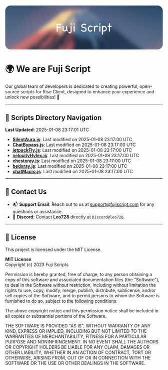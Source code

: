 ![Banner](.github/b.webp)

# 🌍 **We are Fuji Script**

Our global team of developers is dedicated to creating powerful, open-source scripts for Rise Client, designed to enhance your experience and unlock new possibilities! 🌟

---
<!-- SCRIPTS_NAVIGATION_START -->
## 📂 **Scripts Directory Navigation**

**Last Updated**: 2025-01-08 23:17:01 UTC

- **[SilentAura.js](scripts/SilentAura.js)**: Last modified on 2025-01-08 23:17:00 UTC
- **[ChatBypass.js](scripts/ChatBypass.js)**: Last modified on 2025-01-08 23:17:00 UTC
- **[jetpackFly.js](scripts/jetpackFly.js)**: Last modified on 2025-01-08 23:17:00 UTC
- **[velocityHylex.js](scripts/velocityHylex.js)**: Last modified on 2025-01-08 23:17:00 UTC
- **[chestxray.js](scripts/chestxray.js)**: Last modified on 2025-01-08 23:17:00 UTC
- **[bedxray.js](scripts/bedxray.js)**: Last modified on 2025-01-08 23:17:00 UTC
- **[chatMacro.js](scripts/chatMacro.js)**: Last modified on 2025-01-08 23:17:00 UTC

<!-- SCRIPTS_NAVIGATION_END -->

---

## 💬 **Contact Us**  
- 📬 **Support Email**: Reach out to us at [support@fujiscript.com](mailto:support@fujiscript.com) for any questions or assistance.  
- 💬 **Discord**: Contact **Leo728** directly at `Discord@leo728`.

---

## 📜 **License**

This project is licensed under the MIT License.  

**MIT License**  
Copyright (c) 2023 Fuji Scripts  

Permission is hereby granted, free of charge, to any person obtaining a copy of this software and associated documentation files (the "Software"), to deal in the Software without restriction, including without limitation the rights to use, copy, modify, merge, publish, distribute, sublicense, and/or sell copies of the Software, and to permit persons to whom the Software is furnished to do so, subject to the following conditions:  

The above copyright notice and this permission notice shall be included in all copies or substantial portions of the Software.  

THE SOFTWARE IS PROVIDED "AS IS", WITHOUT WARRANTY OF ANY KIND, EXPRESS OR IMPLIED, INCLUDING BUT NOT LIMITED TO THE WARRANTIES OF MERCHANTABILITY, FITNESS FOR A PARTICULAR PURPOSE AND NONINFRINGEMENT. IN NO EVENT SHALL THE AUTHORS OR COPYRIGHT HOLDERS BE LIABLE FOR ANY CLAIM, DAMAGES OR OTHER LIABILITY, WHETHER IN AN ACTION OF CONTRACT, TORT OR OTHERWISE, ARISING FROM, OUT OF OR IN CONNECTION WITH THE SOFTWARE OR THE USE OR OTHER DEALINGS IN THE SOFTWARE.  
